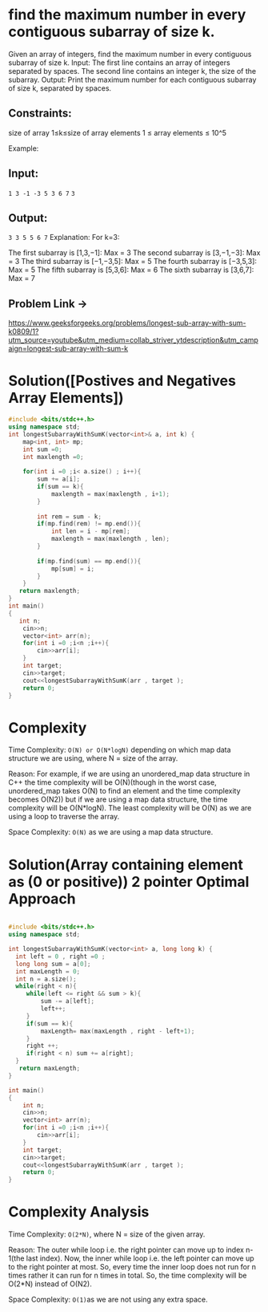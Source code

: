 # find the maximum number in every contiguous subarray of size k.
Given an array of integers, find the maximum number in every contiguous subarray of size k.
Input:
The first line contains an array of integers separated by spaces.
The second line contains an integer  k, the size of the subarray.
Output:
Print the maximum number for each contiguous subarray of size 
k, separated by spaces.
## Constraints:
size of array  1≤k≤size of array elements 1 ≤ array elements ≤ 10^5
 
Example:
## Input:
```1 3 -1 -3 5 3 6 7```
```3```
## Output:
```3 3 5 5 6 7```
Explanation:
For k=3:

The first subarray is [1,3,−1]: Max = 3
The second subarray is [3,−1,−3]: Max = 3
The third subarray is [−1,−3,5]: Max = 5
The fourth subarray is [−3,5,3]: Max = 5
The fifth subarray is [5,3,6]: Max = 6
The sixth subarray is [3,6,7]: Max = 7

## Problem Link -> 
https://www.geeksforgeeks.org/problems/longest-sub-array-with-sum-k0809/1?utm_source=youtube&utm_medium=collab_striver_ytdescription&utm_campaign=longest-sub-array-with-sum-k

# Solution([Postives and Negatives Array Elements])
```C++
#include <bits/stdc++.h>
using namespace std;
int longestSubarrayWithSumK(vector<int>& a, int k) {
    map<int, int> mp;
    int sum =0;
    int maxlength =0;
    
    for(int i =0 ;i< a.size() ; i++){
        sum += a[i];
        if(sum == k){
            maxlength = max(maxlength , i+1);
        }
        
        int rem = sum - k;
        if(mp.find(rem) != mp.end()){
            int len = i - mp[rem];
            maxlength = max(maxlength , len);
        }
        
        if(mp.find(sum) == mp.end()){
            mp[sum] = i;
        }
    }
   return maxlength;
}
int main()
{
   int n;
    cin>>n;
    vector<int> arr(n);
    for(int i =0 ;i<n ;i++){
        cin>>arr[i];
    }
    int target;
    cin>>target;
    cout<<longestSubarrayWithSumK(arr , target );
    return 0;
}
```
# Complexity 

Time Complexity: ```O(N) or O(N*logN)``` depending on which map data structure we are using, where N = size of the array.

Reason: For example, if we are using an unordered_map data structure in C++ the time complexity will be O(N)(though in the worst case, unordered_map takes O(N) to find an element and the time complexity becomes O(N2)) but if we are using a map data structure, the time complexity will be O(N*logN). The least complexity will be O(N) as we are using a loop to traverse the array.

Space Complexity: ```O(N)``` as we are using a map data structure.

# Solution(Array containing element as (0 or positive)) 2 pointer Optimal Approach
```C++

#include <bits/stdc++.h>
using namespace std;

int longestSubarrayWithSumK(vector<int> a, long long k) {
  int left = 0 , right =0 ;
  long long sum = a[0];
  int maxLength = 0;
  int n = a.size();
  while(right < n){
     while(left <= right && sum > k){
         sum -= a[left];
         left++;
     }
     if(sum == k){
         maxLength= max(maxLength , right - left+1);
     }
     right ++;
     if(right < n) sum += a[right];
  }
   return maxLength;
}

int main()
{
    int n;
    cin>>n;
    vector<int> arr(n);
    for(int i =0 ;i<n ;i++){
        cin>>arr[i];
    }
    int target;
    cin>>target;
    cout<<longestSubarrayWithSumK(arr , target );
    return 0;
}
```
# Complexity Analysis

Time Complexity: ```O(2*N)```, where N = size of the given array.

Reason: The outer while loop i.e. the right pointer can move up to index n-1(the last index). Now, the inner while loop i.e. the left pointer can move up to the right pointer at most. So, every time the inner loop does not run for n times rather it can run for n times in total. So, the time complexity will be O(2*N) instead of O(N2).

Space Complexity: ``` O(1) ```as we are not using any extra space.